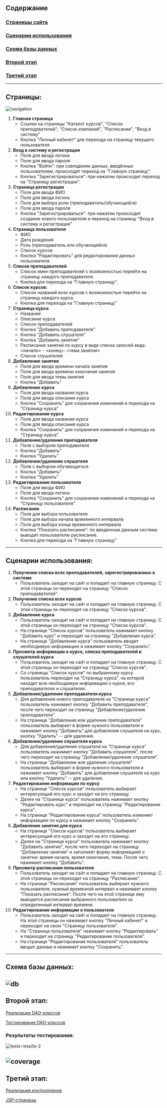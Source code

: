 ## Содержание
### [Страницы сайта](#страницы)
### [Сценарии использования](#сценарии-использования-1)
### [Схема базы данных](#схема-базы-данных-1)
### [Второй этап](#второй-этап-1)
### [Третий этап](#третий-этап-1)

---
## Страницы:
![navigation](images/navigation.png)
1. **Главная страница**
    * Ссылки на страницы "Каталог курсов", "Список преподавателей", "Список компаний", "Расписание", "Вход в систему"
    * Кнопка "Личный кабинет" для перехода на страницу текущего пользователя
2. **Вход в систему и регистрация**
    * Поле для ввода логина
    * Поле для ввода пароля
    * Кнопка "Войти": при совпадении данных, введённых пользователем, происходит переход на "Главную страницу".
    * Кнопка "Зарегистрироваться": при нажатии происходит переход на "Страницу регистрации".
3. **Страница регистрации**
    * Поле для ввода ФИО
    * Поле для ввода логина
    * Поле для выбора роли (преподаватель/обучающийся)
    * Поле для ввода пароля
    * Кнопка "Зарегистрироваться": при нажатии происходит создание нового пользователя и переход на страницу 
    "Вход в систему и регистрация"
4. **Страница пользователя**
    * ФИО
    * Дата рождения
    * Роль (преподаватель или обучающийся)
    * Список курсов
    * Кнопка "Редактировать" для редактирования данных пользователя
5. **Список преподавателей**
    * Список имен преподавателей с возможностью перейти на страницу каждого преподавателя.
    * Кнопка для перехода на "Главную страницу".
6. **Список курсов:**
    * Список названий всех курсов с возможностью перейти на страницу каждого курса.
    * Кнопка для перехода на "Главную страницу"
7. **Страница курса**
    * Название
    * Описание курса
    * Список преподавателей
    * Кнопка "Добавить преподавателя"
    * Кнопка "Добавить слушателя"
    * Кнопка "Добавить занятие"
    * Расписание занятий по курсу в виде списка записей вида:\
    <начало> - <конец>: <тема занятия>
    * Список слушателей
8. **Добавление занятия**
    * Поле для ввода времени начала занятия
    * Поле для ввода времени окончания занятия
    * Поле для ввода темы занятия
    * Кнопка "Добавить"
9. **Добавление курса**
    * Поле для ввода названия курса
    * Поле для ввода описания курса
    * Кнопка "Сохранить" для сохранения изменений и перехода на "Страницу курса"
10. **Редактирование курса**
     * Поле для ввода названия курса
     * Поле для ввода описания курса
     * Кнопка "Сохранить" для сохранения изменений и перехода на "Страницу курса"
11. **Добавление/удаление преподавателя**
    * Поле с выбором преподавателя
    * Кнопка "Добавить"
    * Кнопка "Удалить"
12. **Добавление/удаление слушателя**
    * Поле с выбором обучающегося
    * Кнопка "Добавить"
    * Кнопка "Удалить"
13. **Редактирование пользователя**
    * Поле для ввода ФИО
    * Поле для ввода логина
    * Кнопка "Сохранить" для сохранения изменений и перехода на "Страницу пользователя"
14. **Расписание**
    * Поле для выбора пользователя
    * Поле для выбора начала временного интервала
    * Поле для выбора конца временного интервала
    * Кнопка "Показать расписание": по введенным данным система выводит пользователю расписание.
    * Кнопка для перехода на "Главную страницу"
---
## Сценарии использования:
1. **Получение списка всех преподавателей, зарегистрированных в системе**
    * Пользователь заходит на сайт и попадает на главную страницу. С этой страницы он переходит на страницу
      "Список преподавателей".
2. **Получение списка всех курсов**
    * Пользователь заходит на сайт и попадает на главную страницу. С этой страницы он переходит на страницу
      "Список курсов".
3. **Добавление курса**
    * Пользователь заходит на сайт и попадает на главную страницу. С этой страницы он переходит на страницу
      "Список курсов".
    *  На странице "Список курсов" пользователь нажимает кнопку "Добавить курс" и переходит на страницу
       "Добавление курса".
    * На странице "Добавление курса" пользователь вводит необходимую информацию и нажимает кнопку "Сохранить".
4. **Просмотр информации о курсе, списка преподавателей и слушателей курса**
    * Пользователь заходит на сайт и попадает на главную страницу. С этой страницы он переходит на страницу
      "Список курсов".
    * Со страницы "Список курсов" по выбранному курсу пользователь переходит на "Страницу курса", на которой
      находит всю необходимую информацию о курсе, его преподавателях и слушателях.
5. **Добавление/удаление преподавателя курса**
    * Для добавления нового преподавателя на "Странице курса" пользователь нажимает кнопку
      "Добавить преподавателя", после чего переходит на страницу "Добавление/удаление преподавателя".
    * На странице "Добавление или удаление преподавателя" пользователь выбирает в форме нужного пользователя и
      нажимает кнопку "Добавить" для добавления слушателя на курс, кнопку "Удалить" -- для удаления.
6. **Добавление/удаление слушателя курса**
    * Для добавления/удаления слушателя на "Странице курса" пользователь нажимает кнопку
      "Добавить слушателя", после чего переходит на страницу "Добавление/удаление слушателя".
    * На странице "Добавление или удаление слушателя" пользователь выбирает в форме нужного пользователя и
      нажимает кнопку "Добавить" для добавления слушателя на курс или кнопку "Удалить" -- для удаления.
7. **Редактирование информации по курсу**
    * На странице "Список курсов" пользователь выбирает интересующий его курс и заходит на его страницу.
    * Далее на "Странице курса" пользователь нажимает кнопку "Редактировать курс" и переходит на страницу
      "Редактирование курса".
    * На странице "Редактирование курса" пользователь изменяет информацию по курсу и нажимает кнопку "Сохранить".
8. **Добавление занятия для курса**
    * На странице "Список курсов" пользователь выбирает интересующий его курс и заходит на его страницу.
    * Далее на "Странице курса" пользователь нажимает кнопку "Добавить занятие", после чего переходит на страницу
      "Добавление занятия" и заполняет форму информацией о занятии:
      время начала, время окончание, тема. После чего нажимает кнопку "Добавить".
9. **Просмотр расписания пользователя**
    * Пользователь заходит на сайт и попадает на главную страницу. С этой страницы он переходит на страницу
      "Расписание".
    * На странице "Расписания" пользователь выбирает нужного пользователя, нужный временной интервал и нажимает кнопку
      "Показать расписание". После чего на этой странице ему выводится расписание выбранного пользователя за
      определенный интервал времени.
10. **Редактирование информации о пользователе**
    * Пользователь заходит на сайт и попадает на главную страницу. На этой страницы он нажимает кнопку "Личный кабинет"
      и переходит на свою "Страницу пользователя".
    * На "Странице пользователя" нажимает кнопку "Редактировать" и переходит на страницу "Редактирование пользователя".
    * На странице "Редактирование пользователя" пользователь вводит данные и нажимает кнопку "Сохранить".
---
## Схема базы данных:
![db](images/db.png)
---
## Второй этап:
[Реализация DAO-классов](src/main/java/ru/webprac/DAO)

[Тестирование DAO-классов](src/test/java/ru/webprac/DAOTests.java)
### Результаты тестирования:
![tests-results-2](images/tests-result-stage2.png)

![coverage](images/coverage-stage2.png)
---
## Третий этап:
[Реализация контроллеров](src/main/java/ru/webprac/controllers)

[JSP-страницы](src/main/resources/templates)